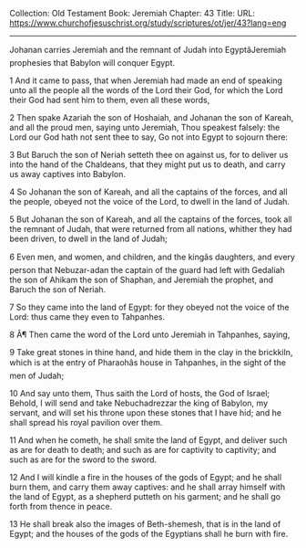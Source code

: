 Collection: Old Testament
Book: Jeremiah
Chapter: 43
Title: 
URL: https://www.churchofjesuschrist.org/study/scriptures/ot/jer/43?lang=eng

---

Johanan carries Jeremiah and the remnant of Judah into EgyptâJeremiah prophesies that Babylon will conquer Egypt.

1 And it came to pass, that when Jeremiah had made an end of speaking unto all the people all the words of the Lord their God, for which the Lord their God had sent him to them, even all these words,

2 Then spake Azariah the son of Hoshaiah, and Johanan the son of Kareah, and all the proud men, saying unto Jeremiah, Thou speakest falsely: the Lord our God hath not sent thee to say, Go not into Egypt to sojourn there:

3 But Baruch the son of Neriah setteth thee on against us, for to deliver us into the hand of the Chaldeans, that they might put us to death, and carry us away captives into Babylon.

4 So Johanan the son of Kareah, and all the captains of the forces, and all the people, obeyed not the voice of the Lord, to dwell in the land of Judah.

5 But Johanan the son of Kareah, and all the captains of the forces, took all the remnant of Judah, that were returned from all nations, whither they had been driven, to dwell in the land of Judah;

6 Even men, and women, and children, and the kingâs daughters, and every person that Nebuzar-adan the captain of the guard had left with Gedaliah the son of Ahikam the son of Shaphan, and Jeremiah the prophet, and Baruch the son of Neriah.

7 So they came into the land of Egypt: for they obeyed not the voice of the Lord: thus came they even to Tahpanhes.

8 Â¶ Then came the word of the Lord unto Jeremiah in Tahpanhes, saying,

9 Take great stones in thine hand, and hide them in the clay in the brickkiln, which is at the entry of Pharaohâs house in Tahpanhes, in the sight of the men of Judah;

10 And say unto them, Thus saith the Lord of hosts, the God of Israel; Behold, I will send and take Nebuchadrezzar the king of Babylon, my servant, and will set his throne upon these stones that I have hid; and he shall spread his royal pavilion over them.

11 And when he cometh, he shall smite the land of Egypt, and deliver such as are for death to death; and such as are for captivity to captivity; and such as are for the sword to the sword.

12 And I will kindle a fire in the houses of the gods of Egypt; and he shall burn them, and carry them away captives: and he shall array himself with the land of Egypt, as a shepherd putteth on his garment; and he shall go forth from thence in peace.

13 He shall break also the images of Beth-shemesh, that is in the land of Egypt; and the houses of the gods of the Egyptians shall he burn with fire.
